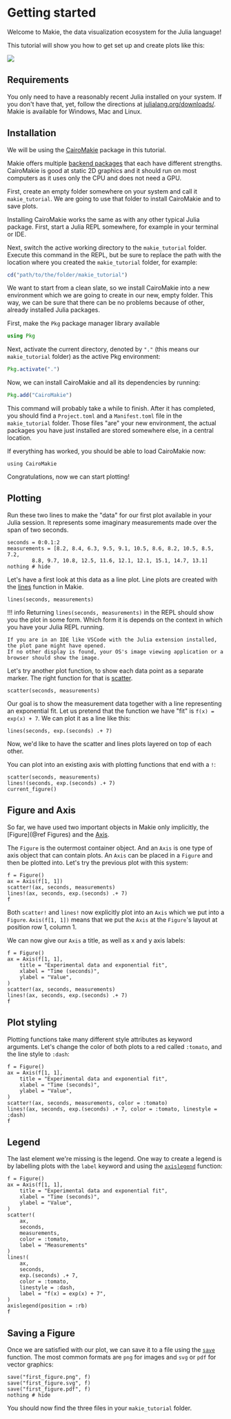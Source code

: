 # Getting started

Welcome to Makie, the data visualization ecosystem for the Julia language!

This tutorial will show you how to get set up and create plots like this:

![](./first_figure.svg)

## Requirements

You only need to have a reasonably recent Julia installed on your system.
If you don't have that, yet, follow the directions at [julialang.org/downloads/](https://julialang.org/downloads/). Makie is available for Windows, Mac and Linux.

## Installation

We will be using the [CairoMakie](@ref) package in this tutorial.

Makie offers multiple [backend packages](@ref "What is a backend") that each have different strengths.
CairoMakie is good at static 2D graphics and it should run on most computers as it uses only the CPU and does not need a GPU.

First, create an empty folder somewhere on your system and call it `makie_tutorial`.
We are going to use that folder to install CairoMakie and to save plots.

Installing CairoMakie works the same as with any other typical Julia package.
First, start a Julia REPL somewhere, for example in your terminal or IDE.

Next, switch the active working directory to the `makie_tutorial` folder.
Execute this command in the REPL, but be sure to replace the path with the location where you created the `makie_tutorial` folder, for example:

```julia
cd("path/to/the/folder/makie_tutorial")
```

We want to start from a clean slate, so we install CairoMakie into a new environment which we are going to create in our new, empty folder.
This way, we can be sure that there can be no problems because of other, already installed Julia packages.

First, make the `Pkg` package manager library available

```julia
using Pkg
```

Next, activate the current directory, denoted by `"."` (this means our `makie_tutorial` folder) as the active Pkg environment:

```julia
Pkg.activate(".")
```

Now, we can install CairoMakie and all its dependencies by running:

```julia
Pkg.add("CairoMakie")
```

This command will probably take a while to finish.
After it has completed, you should find a `Project.toml` and a `Manifest.toml` file in the `makie_tutorial` folder.
Those files "are" your new environment, the actual packages you have just installed are stored somewhere else, in a central location.

If everything has worked, you should be able to load CairoMakie now:

```@example tutorial
using CairoMakie
```

Congratulations, now we can start plotting!

## Plotting

Run these two lines to make the "data" for our first plot available in your Julia session.
It represents some imaginary measurements made over the span of two seconds.

```@example tutorial
seconds = 0:0.1:2
measurements = [8.2, 8.4, 6.3, 9.5, 9.1, 10.5, 8.6, 8.2, 10.5, 8.5, 7.2,
        8.8, 9.7, 10.8, 12.5, 11.6, 12.1, 12.1, 15.1, 14.7, 13.1]
nothing # hide
```

Let's have a first look at this data as a line plot.
Line plots are created with the [lines](@ref) function in Makie.

```@figure tutorial
lines(seconds, measurements)
```

!!! info
    Returning `lines(seconds, measurements)` in the REPL should show you the plot in some form.
    Which form it is depends on the context in which you have your Julia REPL running.

    If you are in an IDE like VSCode with the Julia extension installed, the plot pane might have opened.
    If no other display is found, your OS's image viewing application or a browser should show the image.

Let's try another plot function, to show each data point as a separate marker.
The right function for that is [scatter](@ref).

```@figure tutorial
scatter(seconds, measurements)
```

Our goal is to show the measurement data together with a line representing an exponential fit.
Let us pretend that the function we have "fit" is `f(x) = exp(x) + 7`.
We can plot it as a line like this:

```@figure tutorial
lines(seconds, exp.(seconds) .+ 7)
```

Now, we'd like to have the scatter and lines plots layered on top of each other.

You can plot into an existing axis with plotting functions that end with a `!`:

```@figure tutorial
scatter(seconds, measurements)
lines!(seconds, exp.(seconds) .+ 7)
current_figure()
```

## Figure and Axis

So far, we have used two important objects in Makie only implicitly, the [Figure](@ref Figures) and the [Axis](@ref).

The `Figure` is the outermost container object. And an `Axis` is one type of axis object that can contain plots. An `Axis` can be placed in a `Figure` and then be plotted into.
Let's try the previous plot with this system:

```@figure tutorial
f = Figure()
ax = Axis(f[1, 1])
scatter!(ax, seconds, measurements)
lines!(ax, seconds, exp.(seconds) .+ 7)
f
```

Both `scatter!` and `lines!` now explicitly plot into an `Axis` which we put into a `Figure`.
`Axis(f[1, 1])` means that we put the `Axis` at the `Figure`'s layout at position row 1, column 1.

We can now give our `Axis` a title, as well as x and y axis labels:

```@figure tutorial
f = Figure()
ax = Axis(f[1, 1],
    title = "Experimental data and exponential fit",
    xlabel = "Time (seconds)",
    ylabel = "Value",
)
scatter!(ax, seconds, measurements)
lines!(ax, seconds, exp.(seconds) .+ 7)
f
```

## Plot styling

Plotting functions take many different style attributes as keyword arguments.
Let's change the color of both plots to a red called `:tomato`, and the line style to `:dash`:

```@figure tutorial
f = Figure()
ax = Axis(f[1, 1],
    title = "Experimental data and exponential fit",
    xlabel = "Time (seconds)",
    ylabel = "Value",
)
scatter!(ax, seconds, measurements, color = :tomato)
lines!(ax, seconds, exp.(seconds) .+ 7, color = :tomato, linestyle = :dash)
f
```

## Legend

The last element we're missing is the legend.
One way to create a legend is by labelling plots with the `label` keyword and using the [`axislegend`](@ref) function:

```@figure tutorial
f = Figure()
ax = Axis(f[1, 1],
    title = "Experimental data and exponential fit",
    xlabel = "Time (seconds)",
    ylabel = "Value",
)
scatter!(
    ax,
    seconds,
    measurements,
    color = :tomato,
    label = "Measurements"
)
lines!(
    ax,
    seconds,
    exp.(seconds) .+ 7,
    color = :tomato,
    linestyle = :dash,
    label = "f(x) = exp(x) + 7",
)
axislegend(position = :rb)
f
```

## Saving a Figure

Once we are satisfied with our plot, we can save it to a file using the [`save`](@ref) function.
The most common formats are `png` for images and `svg` or `pdf` for vector graphics:

```@example tutorial
save("first_figure.png", f)
save("first_figure.svg", f)
save("first_figure.pdf", f)
nothing # hide
```

You should now find the three files in your `makie_tutorial` folder.

